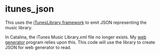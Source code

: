# itunes_json
This uses the [iTunesLibrary framework](https://developer.apple.com/documentation/ituneslibrary) to emit JSON representing the music library.

In Catalina, the iTunes Music Library.xml file no longer exists. My [web generator](https://github.com/bolsinga/web_generator) program relies upon this. This code will use the library to create JSON for web generator to read. 
